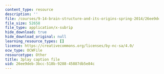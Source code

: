 ```yaml
---
content_type: resource
description: ''
file: /courses/9-14-brain-structure-and-its-origins-spring-2014/26ee9deb3bcc518b928845887db5e84c_555143.vtt
file_size: 52658
file_type: application/x-subrip
hide_download: true
hide_download_original: null
learning_resource_types: []
license: https://creativecommons.org/licenses/by-nc-sa/4.0/
ocw_type: OCWFile
resourcetype: Other
title: 3play caption file
uid: 26ee9deb-3bcc-518b-9288-45887db5e84c
---
```

